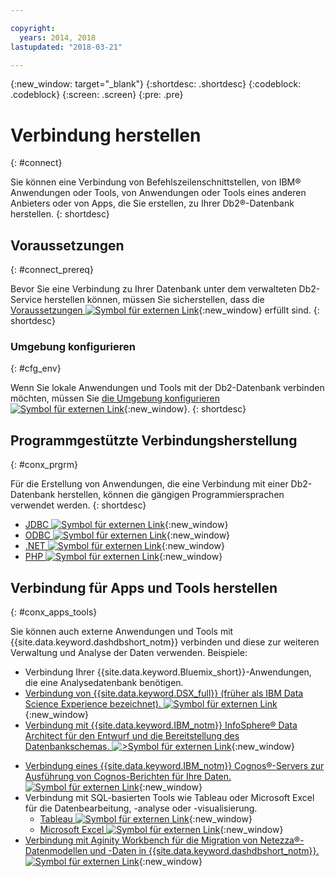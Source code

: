 ```yaml
---

copyright:
  years: 2014, 2018
lastupdated: "2018-03-21"

---
```


<!-- Attribute definitions --> 
{:new_window: target="_blank"}
{:shortdesc: .shortdesc}
{:codeblock: .codeblock}
{:screen: .screen}
{:pre: .pre}

# Verbindung herstellen
{: #connect}

Sie können eine Verbindung von Befehlszeilenschnittstellen, von IBM® Anwendungen oder Tools, von Anwendungen oder Tools eines anderen Anbieters oder von Apps, die Sie erstellen, zu Ihrer Db2®-Datenbank herstellen.
{: shortdesc}

## Voraussetzungen
{: #connect_prereq}

Bevor Sie eine Verbindung zu Ihrer Datenbank unter dem verwalteten Db2-Service herstellen können, müssen Sie sicherstellen, dass die [Voraussetzungen ![Symbol für externen Link](../../icons/launch-glyph.svg "Symbol für externen Link")](https://www.ibm.com/support/knowledgecenter/SS6NHC/com.ibm.swg.im.dashdb.doc/connecting/connecting_applications_to_dashdb_database.html){:new_window} erfüllt sind.
{: shortdesc}

### Umgebung konfigurieren
{: #cfg_env}

Wenn Sie lokale Anwendungen und Tools mit der Db2-Datenbank verbinden möchten, müssen Sie [die Umgebung konfigurieren![Symbol für externen Link](../../icons/launch-glyph.svg "Symbol für externen Link")](https://www.ibm.com/support/knowledgecenter/SS6NHC/com.ibm.swg.im.dashdb.doc/connecting/connect_driver_package_config.html){:new_window}.
{: shortdesc}

## Programmgestützte Verbindungsherstellung
{: #conx_prgrm}

Für die Erstellung von Anwendungen, die eine Verbindung mit einer Db2-Datenbank herstellen, können die gängigen Programmiersprachen verwendet werden.
{: shortdesc}

<!--* [Java ![External link icon](../../icons/launch-glyph.svg "External link icon")](){:new_window} -->
* [JDBC ![Symbol für externen Link](../../icons/launch-glyph.svg "Symbol für externen Link")](https://www.ibm.com/support/knowledgecenter/SS6NHC/com.ibm.swg.im.dashdb.doc/connecting/connect_connecting_jdbc_applications.html){:new_window}
* [ODBC ![Symbol für externen Link](../../icons/launch-glyph.svg "Symbol für externen Link")](https://www.ibm.com/support/knowledgecenter/SS6NHC/com.ibm.swg.im.dashdb.doc/connecting/connect_connecting_cli_and_odbc_applications.html){:new_window}
* [.NET ![Symbol für externen Link](../../icons/launch-glyph.svg "Symbol für externen Link")](https://www.ibm.com/support/knowledgecenter/SS6NHC/com.ibm.swg.im.dashdb.doc/connecting/connect_connecting__net_applications.html){:new_window}
* [PHP ![Symbol für externen Link](../../icons/launch-glyph.svg "Symbol für externen Link")](https://www.ibm.com/support/knowledgecenter/SS6NHC/com.ibm.swg.im.dashdb.doc/connecting/connect_connecting_php.html){:new_window}

## Verbindung für Apps und Tools herstellen
{: #conx_apps_tools}

Sie können auch externe Anwendungen und Tools mit {{site.data.keyword.dashdbshort_notm}} verbinden und diese zur weiteren Verwaltung und Analyse der Daten verwenden. Beispiele:
   * Verbindung Ihrer {{site.data.keyword.Bluemix_short}}-Anwendungen, die eine Analysedatenbank benötigen.
   * [Verbindung von {{site.data.keyword.DSX_full}} (früher als IBM Data Science Experience bezeichnet). ![Symbol für externen Link](../../icons/launch-glyph.svg "Symbol für externen Link")](https://datascience.ibm.com/docs/content/manage-data/create-conn.html?context=analytics&linkInPage=true){:new_window}
   * [Verbindung mit {{site.data.keyword.IBM_notm}} InfoSphere® Data Architect für den Entwurf und die Bereitstellung des Datenbankschemas. ![>Symbol für externen Link](../../icons/launch-glyph.svg "Symbol für externen Link")](https://www.ibm.com/support/knowledgecenter/SS6NHC/com.ibm.swg.im.dashdb.doc/connecting/connect_connecting_ibm_data_architect.html){:new_window}
<!--   * Connect Esri ArcGIS to perform geospatial analytics and map publishing with your data. -->
   * [Verbindung eines {{site.data.keyword.IBM_notm}} Cognos®-Servers zur Ausführung von Cognos-Berichten für Ihre Daten. ![Symbol für externen Link](../../icons/launch-glyph.svg "Symbol für externen Link")](https://www.ibm.com/support/knowledgecenter/SS6NHC/com.ibm.swg.im.dashdb.doc/connecting/connect_connecting_cognos.html){:new_window}
   * Verbindung mit SQL-basierten Tools wie Tableau oder Microsoft Excel für die Datenbearbeitung, -analyse oder -visualisierung. 
       * [Tableau ![Symbol für externen Link](../../icons/launch-glyph.svg "Symbol für externen Link")](https://www.ibm.com/support/knowledgecenter/SS6NHC/com.ibm.swg.im.dashdb.doc/connecting/connect_connecting_tableau.html){:new_window}
       * [Microsoft Excel ![Symbol für externen Link](../../icons/launch-glyph.svg "Symbol für externen Link")](https://www.ibm.com/support/knowledgecenter/SS6NHC/com.ibm.swg.im.dashdb.doc/connecting/connect_connecting_excel.html){:new_window}
   * [Verbindung mit Aginity Workbench für die Migration von Netezza®-Datenmodellen und -Daten in {{site.data.keyword.dashdbshort_notm}}. ![Symbol für externen Link](../../icons/launch-glyph.svg "Symbol für externen Link")](https://www.ibm.com/support/knowledgecenter/SS6NHC/com.ibm.swg.im.dashdb.doc/connecting/connect_connecting_aginity.html){:new_window}
